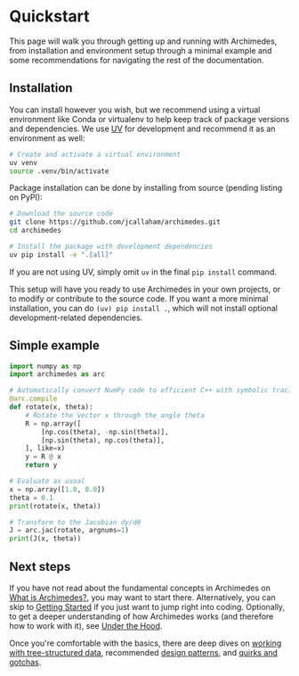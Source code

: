 # Quickstart

This page will walk you through getting up and running with Archimedes, from installation and environment setup through a minimal example and some recommendations for navigating the rest of the documentation.

## Installation


You can install however you wish, but we recommend using a virtual environment like Conda or virtualenv to help keep track of package versions and dependencies.
We use [UV](https://github.com/astral-sh/uv) for development and recommend it as an environment as well:

```bash
# Create and activate a virtual environment 
uv venv
source .venv/bin/activate
```

Package installation can be done by installing from source (pending listing on PyPI):

```bash
# Download the source code
git clone https://github.com/jcallaham/archimedes.git
cd archimedes

# Install the package with development dependencies
uv pip install -e ".[all]"
```

If you are not using UV, simply omit `uv` in the final `pip install` command.

This setup will have you ready to use Archimedes in your own projects, or to modify or contribute to the source code.
If you want a more minimal installation, you can do `(uv) pip install .`, which will not install optional development-related dependencies.


## Simple example

```python
import numpy as np
import archimedes as arc

# Automatically convert NumPy code to efficient C++ with symbolic tracing
@arc.compile
def rotate(x, theta):
    # Rotate the vector x through the angle theta
    R = np.array([
        [np.cos(theta), -np.sin(theta)],
        [np.sin(theta), np.cos(theta)],
    ], like=x)
    y = R @ x
    return y

# Evaluate as usual
x = np.array([1.0, 0.0])
theta = 0.1
print(rotate(x, theta))

# Transform to the Jacobian dy/dθ
J = arc.jac(rotate, argnums=1)
print(J(x, theta))
```

## Next steps

If you have not read about the fundamental concepts in Archimedes on [What is Archimedes?](about.md), you may want to start there.
Alternatively, you can skip to [Getting Started](getting-started.md) if you just want to jump right into coding.
Optionally, to get a deeper understanding of how Archimedes works (and therefore how to work with it), see [Under the Hood](under-the-hood.md).

Once you're comfortable with the basics, there are deep dives on [working with tree-structured data](pytrees.md), recommended [design patterns](modular-design.md), and [quirks and gotchas](gotchas.md).

<!-- TODO: Add pointers to examples and API documentation once available -->